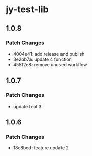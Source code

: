 # jy-test-lib

## 1.0.8

### Patch Changes

- 4004e41: add release and publish
- 3e2bb7a: update 4 function
- 45512e8: remove unused workflow

## 1.0.7

### Patch Changes

- update feat 3

## 1.0.6

### Patch Changes

- 18e8bcd: feature update 2
